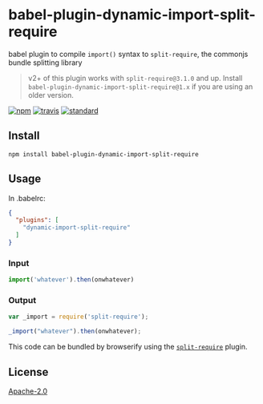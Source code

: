 # babel-plugin-dynamic-import-split-require

babel plugin to compile `import()` syntax to `split-require`, the commonjs bundle splitting library

> v2+ of this plugin works with `split-require@3.1.0` and up.
> Install `babel-plugin-dynamic-import-split-require@1.x` if you are using an older version.

[![npm][npm-image]][npm-url]
[![travis][travis-image]][travis-url]
[![standard][standard-image]][standard-url]

[npm-image]: https://img.shields.io/npm/v/babel-plugin-dynamic-import-split-require.svg?style=flat-square
[npm-url]: https://www.npmjs.com/package/babel-plugin-dynamic-import-split-require
[travis-image]: https://img.shields.io/travis/goto-bus-stop/babel-plugin-dynamic-import-split-require.svg?style=flat-square
[travis-url]: https://travis-ci.org/goto-bus-stop/babel-plugin-dynamic-import-split-require
[standard-image]: https://img.shields.io/badge/code%20style-standard-brightgreen.svg?style=flat-square
[standard-url]: http://npm.im/standard

## Install

```
npm install babel-plugin-dynamic-import-split-require
```

## Usage

In .babelrc:

```json
{
  "plugins": [
    "dynamic-import-split-require"
  ]
}
```

### Input

```js
import('whatever').then(onwhatever)
```

### Output

```js
var _import = require('split-require');

_import("whatever").then(onwhatever);
```

This code can be bundled by browserify using the [`split-require`](https://github.com/goto-bus-stop/split-require#readme) plugin.

## License

[Apache-2.0](LICENSE.md)
